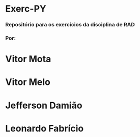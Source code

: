 # Exerc-PY

 ### Repositório para os exercícios da disciplina de RAD
### Por:
# Vitor Mota
# Vitor Melo
# Jefferson Damião
# Leonardo Fabrício
